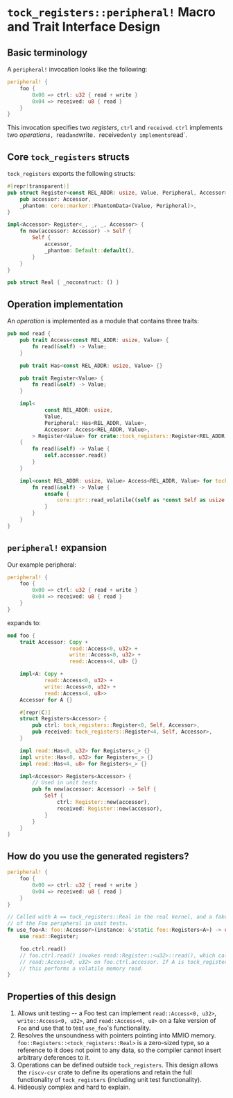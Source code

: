 `tock_registers::peripheral!` Macro and Trait Interface Design
==============================================================

## Basic terminology

A `peripheral!` invocation looks like the following:

```rust
peripheral! {
    foo {
        0x00 => ctrl: u32 { read + write }
        0x04 => received: u8 { read }
    }
}
```

This invocation specifies two *registers*, `ctrl` and `received`. `ctrl`
implements two *operations*`, `read` and `write`. `received` only implements
`read`.

## Core `tock_registers` structs

`tock_registers` exports the following structs:

```rust
#[repr(transparent)]
pub struct Register<const REL_ADDR: usize, Value, Peripheral, Accessor> {
    pub accessor: Accessor,
    _phantom: core::marker::PhantomData<(Value, Peripheral)>,
}

impl<Accessor> Register<_, _, _, Accessor> {
    fn new(accessor: Accessor) -> Self {
        Self {
            accessor,
            _phantom: Default::default(),
        }
    }
}

pub struct Real { _noconstruct: () }
```

## Operation implementation

An *operation* is implemented as a module that contains three traits:

```rust
pub mod read {
    pub trait Access<const REL_ADDR: usize, Value> {
        fn read(&self) -> Value;
    }

    pub trait Has<const REL_ADDR: usize, Value> {}

    pub trait Register<Value> {
        fn read(&self) -> Value;
    }

    impl<
            const REL_ADDR: usize,
            Value,
            Peripheral: Has<REL_ADDR, Value>,
            Accessor: Access<REL_ADDR, Value>,
        > Register<Value> for crate::tock_registers::Register<REL_ADDR, Peripheral, Accessor>
    {
        fn read(&self) -> Value {
            self.accessor.read()
        }
    }

    impl<const REL_ADDR: usize, Value> Access<REL_ADDR, Value> for tock_registers::Real {
        fn read(&self) -> Value {
            unsafe {
                core::ptr::read_volatile((self as *const Self as usize + REL_ADDR) as *const Value)
            }
        }
    }
}
```

## `peripheral!` expansion

Our example peripheral:

```rust
peripheral! {
    foo {
        0x00 => ctrl: u32 { read + write }
        0x04 => received: u8 { read }
    }
}
```

expands to:

```rust
mod foo {
    trait Accessor: Copy +
                    read::Access<0, u32> +
                    write::Access<0, u32> +
                    read::Access<4, u8> {}

    impl<A: Copy +
            read::Access<0, u32> +
            write::Access<0, u32> +
            read::Access<4, u8>>
    Accessor for A {}

    #[repr(C)]
    struct Registers<Accessor> {
        pub ctrl: tock_registers::Register<0, Self, Accessor>,
        pub received: tock_registers::Register<4, Self, Accessor>,
    }

    impl read::Has<0, u32> for Registers<_> {}
    impl write::Has<0, u32> for Registers<_> {}
    impl read::Has<4, u8> for Registers<_> {}

    impl<Accessor> Registers<Accessor> {
        // Used in unit tests
        pub fn new(accessor: Accessor) -> Self {
            Self {
                ctrl: Register::new(accessor),
                received: Register::new(accessor),
            }
        }
    }
}
```

## How do you use the generated registers?

```rust
peripheral! {
    foo {
        0x00 => ctrl: u32 { read + write }
        0x04 => received: u8 { read }
    }
}

// Called with A == tock_registers::Real in the real kernel, and a fake version
// of the Foo peripheral in unit tests.
fn use_foo<A: foo::Accessor>(instance: &'static foo::Registers<A>) -> u32 {
    use read::Register;

    foo.ctrl.read()
    // foo.ctrl.read() invokes read::Register::<u32>::read(), which calls
    // read::Access<0, u32> on foo.ctrl.accessor. If A is tock_registers::Real,
    // this performs a volatile memory read.
}
```

## Properties of this design

1. Allows unit testing -- a Foo test can implement `read::Access<0, u32>`,
   `write::Access<0, u32>`, and `read::Access<4, u8>` on a fake version of
   `Foo` and use that to test `use_foo`'s functionality.
2. Resolves the unsoundness with pointers pointing into MMIO memory.
   `foo::Registers::<tock_registers::Real>` is a zero-sized type, so a
   reference to it does not point to any data, so the compiler cannot insert
   arbitrary deferences to it.
3. Operations can be defined outside `tock_registers`. This design allows the
   `riscv-csr` crate to define its operations and retain the full functionality
   of `tock_registers` (including unit test functionality).
4. Hideously complex and hard to explain.
